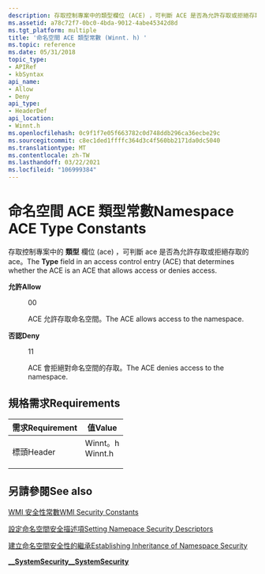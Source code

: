 ```yaml
---
description: 存取控制專案中的類型欄位 (ACE) ，可判斷 ACE 是否為允許存取或拒絕存取的 ACE。
ms.assetid: a78c72f7-0bc0-4bda-9012-4abe45342d8d
ms.tgt_platform: multiple
title: '命名空間 ACE 類型常數 (Winnt. h) '
ms.topic: reference
ms.date: 05/31/2018
topic_type:
- APIRef
- kbSyntax
api_name:
- Allow
- Deny
api_type:
- HeaderDef
api_location:
- Winnt.h
ms.openlocfilehash: 0c9f1f7e05f663782c0d748ddb296ca36ecbe29c
ms.sourcegitcommit: c8ec1ded1ffffc364d3c4f560bb2171da0dc5040
ms.translationtype: MT
ms.contentlocale: zh-TW
ms.lasthandoff: 03/22/2021
ms.locfileid: "106999384"
---
```

# <a name="namespace-ace-type-constants"></a><span data-ttu-id="e4491-103">命名空間 ACE 類型常數</span><span class="sxs-lookup"><span data-stu-id="e4491-103">Namespace ACE Type Constants</span></span>

<span data-ttu-id="e4491-104">存取控制專案中的 **類型** 欄位 (ace) ，可判斷 ace 是否為允許存取或拒絕存取的 ace。</span><span class="sxs-lookup"><span data-stu-id="e4491-104">The **Type** field in an access control entry (ACE) that determines whether the ACE is an ACE that allows access or denies access.</span></span>

<dl> <dt>

<span data-ttu-id="e4491-105"><span id="Allow"></span><span id="allow"></span><span id="ALLOW"></span>**允許**</span><span class="sxs-lookup"><span data-stu-id="e4491-105"><span id="Allow"></span><span id="allow"></span><span id="ALLOW"></span>**Allow**</span></span>
</dt> <dd> <dl> <dt>

<span data-ttu-id="e4491-106">0</span><span class="sxs-lookup"><span data-stu-id="e4491-106">0</span></span>
</dt> <dt>



<span data-ttu-id="e4491-107">ACE 允許存取命名空間。</span><span class="sxs-lookup"><span data-stu-id="e4491-107">The ACE allows access to the namespace.</span></span>


</dt> </dl> </dd> <dt>

<span data-ttu-id="e4491-108"><span id="Deny"></span><span id="deny"></span><span id="DENY"></span>**否認**</span><span class="sxs-lookup"><span data-stu-id="e4491-108"><span id="Deny"></span><span id="deny"></span><span id="DENY"></span>**Deny**</span></span>
</dt> <dd> <dl> <dt>

<span data-ttu-id="e4491-109">1</span><span class="sxs-lookup"><span data-stu-id="e4491-109">1</span></span>
</dt> <dt>



<span data-ttu-id="e4491-110">ACE 會拒絕對命名空間的存取。</span><span class="sxs-lookup"><span data-stu-id="e4491-110">The ACE denies access to the namespace.</span></span>


</dt> </dl> </dd> </dl>

## <a name="requirements"></a><span data-ttu-id="e4491-111">規格需求</span><span class="sxs-lookup"><span data-stu-id="e4491-111">Requirements</span></span>



| <span data-ttu-id="e4491-112">需求</span><span class="sxs-lookup"><span data-stu-id="e4491-112">Requirement</span></span> | <span data-ttu-id="e4491-113">值</span><span class="sxs-lookup"><span data-stu-id="e4491-113">Value</span></span> |
|-------------------|------------------------------------------------------------------------------------|
| <span data-ttu-id="e4491-114">標頭</span><span class="sxs-lookup"><span data-stu-id="e4491-114">Header</span></span><br/> | <dl> <span data-ttu-id="e4491-115"><dt>Winnt。h</dt></span><span class="sxs-lookup"><span data-stu-id="e4491-115"><dt>Winnt.h</dt></span></span> </dl> |



## <a name="see-also"></a><span data-ttu-id="e4491-116">另請參閱</span><span class="sxs-lookup"><span data-stu-id="e4491-116">See also</span></span>

<dl> <dt>

[<span data-ttu-id="e4491-117">WMI 安全性常數</span><span class="sxs-lookup"><span data-stu-id="e4491-117">WMI Security Constants</span></span>](wmi-security-constants.md)
</dt> <dt>

[<span data-ttu-id="e4491-118">設定命名空間安全描述項</span><span class="sxs-lookup"><span data-stu-id="e4491-118">Setting Namepace Security Descriptors</span></span>](setting-namespace-security-descriptors.md)
</dt> <dt>

[<span data-ttu-id="e4491-119">建立命名空間安全性的繼承</span><span class="sxs-lookup"><span data-stu-id="e4491-119">Establishing Inheritance of Namespace Security</span></span>](establishing-inheritance-of-namespace-security.md)
</dt> <dt>

[<span data-ttu-id="e4491-120">**\_\_SystemSecurity**</span><span class="sxs-lookup"><span data-stu-id="e4491-120">**\_\_SystemSecurity**</span></span>](--systemsecurity.md)
</dt> </dl>

 

 




